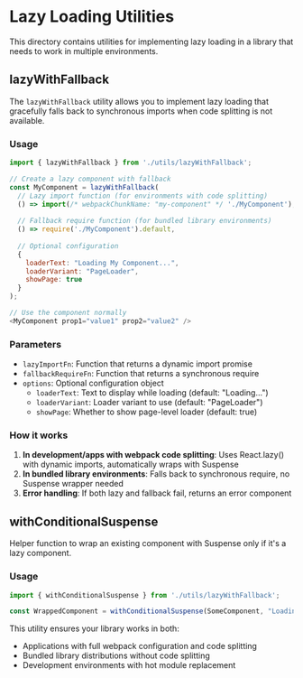 # Lazy Loading Utilities

This directory contains utilities for implementing lazy loading in a library that needs to work in multiple environments.

## lazyWithFallback

The `lazyWithFallback` utility allows you to implement lazy loading that gracefully falls back to synchronous imports when code splitting is not available.

### Usage

```javascript
import { lazyWithFallback } from './utils/lazyWithFallback';

// Create a lazy component with fallback
const MyComponent = lazyWithFallback(
  // Lazy import function (for environments with code splitting)
  () => import(/* webpackChunkName: "my-component" */ './MyComponent'),
  
  // Fallback require function (for bundled library environments)
  () => require('./MyComponent').default,
  
  // Optional configuration
  {
    loaderText: "Loading My Component...",
    loaderVariant: "PageLoader",
    showPage: true
  }
);

// Use the component normally
<MyComponent prop1="value1" prop2="value2" />
```

### Parameters

- `lazyImportFn`: Function that returns a dynamic import promise
- `fallbackRequireFn`: Function that returns a synchronous require
- `options`: Optional configuration object
  - `loaderText`: Text to display while loading (default: "Loading...")
  - `loaderVariant`: Loader variant to use (default: "PageLoader")
  - `showPage`: Whether to show page-level loader (default: true)

### How it works

1. **In development/apps with webpack code splitting**: Uses React.lazy() with dynamic imports, automatically wraps with Suspense
2. **In bundled library environments**: Falls back to synchronous require, no Suspense wrapper needed
3. **Error handling**: If both lazy and fallback fail, returns an error component

## withConditionalSuspense

Helper function to wrap an existing component with Suspense only if it's a lazy component.

### Usage

```javascript
import { withConditionalSuspense } from './utils/lazyWithFallback';

const WrappedComponent = withConditionalSuspense(SomeComponent, "Loading...");
```

This utility ensures your library works in both:
- Applications with full webpack configuration and code splitting
- Bundled library distributions without code splitting
- Development environments with hot module replacement